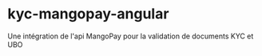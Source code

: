 # kyc-mangopay-angular
Une intégration de l'api MangoPay pour la validation de documents KYC et UBO
